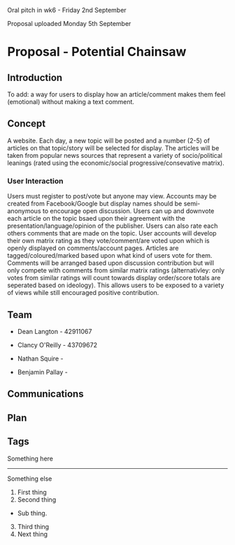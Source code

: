 Oral pitch in wk6 - Friday 2nd September

Proposal uploaded Monday 5th September

# Proposal - Potential Chainsaw

## Introduction

To add: a way for users to display how an article/comment makes them feel (emotional) without making a text comment.

## Concept
A website. 
Each day, a new topic will be posted and a number (2-5) of articles on that topic/story will be selected for display.
The articles will be taken from popular news sources that represent a variety of socio/political leanings (rated using the economic/social progressive/consevative matrix). 

### User Interaction
Users must register to post/vote but anyone may view.
Accounts may be created from Facebook/Google but display names should be semi-anonymous to encourage open discussion.
Users can up and downvote each article on the topic bsaed upon their agreement with the presentation/language/opinion of the publisher. Users can also rate each others comments that are made on the topic.
User accounts will develop their own matrix rating as they vote/comment/are voted upon which is openly displayed on comments/account pages.
Articles are tagged/coloured/marked based upon what kind of users vote for them.
Comments will be arranged based upon discussion contribution but will only compete with comments from similar matrix ratings (alternativley: only votes from similar ratings will count towards display order/score totals are seperated based on ideology). This allows users to be exposed to a variety of views while still encouraged positive contribution.


## Team

  - Dean Langton - 42911067

  - Clancy O'Reilly - 43709672

  - Nathan Squire - 

  - Benjamin Pallay - 

## Communications

## Plan

## Tags
Something here

---

Something else

1. First thing
2. Second thing
  * Sub thing.
3. Third thing
1. Next thing
